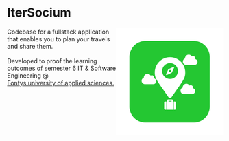 # IterSocium
<img align="right" src="https://github.com/kevinbevers/ip-s6-itersocium/blob/main/docs/images/logo.png" width="250" height="250">
Codebase for a fullstack application that enables you to plan your travels and share them.<br /><br />
Developed to proof the learning outcomes of semester 6 IT & Software Engineering @<br /> <a href="https://fontys.nl/Over-Fontys/Fontys-Hogeschool-ICT.htm">Fontys university of applied sciences.</a>

